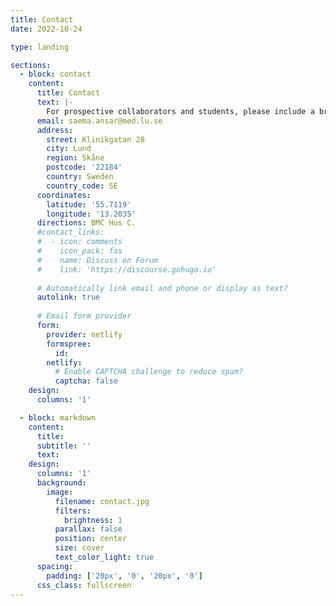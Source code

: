 ```yaml
---
title: Contact
date: 2022-10-24

type: landing

sections:
  - block: contact
    content:
      title: Contact
      text: |-
        For prospective collaborators and students, please include a brief description of your interests and a CV.
      email: saema.ansar@med.lu.se
      address:
        street: Klinikgatan 28
        city: Lund
        region: Skåne
        postcode: '22184'
        country: Sweden
        country_code: SE
      coordinates:
        latitude: '55.7119'
        longitude: '13.2035'
      directions: BMC Hus C.
      #contact_links:
      #  - icon: comments
      #    icon_pack: fas
      #    name: Discuss on Forum
      #    link: 'https://discourse.gohugo.io'
    
      # Automatically link email and phone or display as text?
      autolink: true
    
      # Email form provider
      form:
        provider: netlify
        formspree:
          id:
        netlify:
          # Enable CAPTCHA challenge to reduce spam?
          captcha: false
    design:
      columns: '1'

  - block: markdown
    content:
      title:
      subtitle: ''
      text:
    design:
      columns: '1'
      background:
        image: 
          filename: contact.jpg
          filters:
            brightness: 1
          parallax: false
          position: center
          size: cover
          text_color_light: true
      spacing:
        padding: ['20px', '0', '20px', '0']
      css_class: fullscreen
---
```

